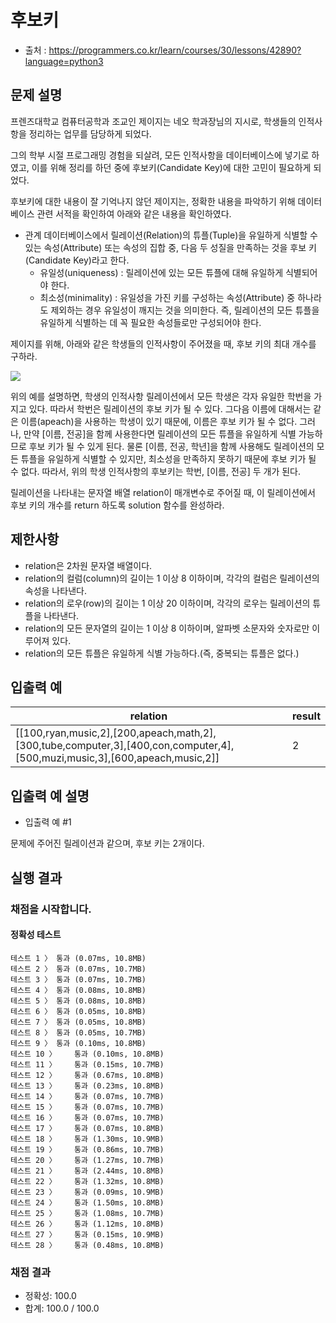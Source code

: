 # 후보키
* 출처 : https://programmers.co.kr/learn/courses/30/lessons/42890?language=python3
## 문제 설명
프렌즈대학교 컴퓨터공학과 조교인 제이지는 네오 학과장님의 지시로, 학생들의 인적사항을 정리하는 업무를 담당하게 되었다.

그의 학부 시절 프로그래밍 경험을 되살려, 모든 인적사항을 데이터베이스에 넣기로 하였고, 이를 위해 정리를 하던 중에 후보키(Candidate Key)에 대한 고민이 필요하게 되었다.

후보키에 대한 내용이 잘 기억나지 않던 제이지는, 정확한 내용을 파악하기 위해 데이터베이스 관련 서적을 확인하여 아래와 같은 내용을 확인하였다.

* 관계 데이터베이스에서 릴레이션(Relation)의 튜플(Tuple)을 유일하게 식별할 수 있는 속성(Attribute) 또는 속성의 집합 중, 다음 두 성질을 만족하는 것을 후보 키(Candidate Key)라고 한다.
  * 유일성(uniqueness) : 릴레이션에 있는 모든 튜플에 대해 유일하게 식별되어야 한다.
  * 최소성(minimality) : 유일성을 가진 키를 구성하는 속성(Attribute) 중 하나라도 제외하는 경우 유일성이 깨지는 것을 의미한다. 즉, 릴레이션의 모든 튜플을 유일하게 식별하는 데 꼭 필요한 속성들로만 구성되어야 한다.

제이지를 위해, 아래와 같은 학생들의 인적사항이 주어졌을 때, 후보 키의 최대 개수를 구하라.

![](https://grepp-programmers.s3.amazonaws.com/files/production/f1a3a40ede/005eb91e-58e5-4109-9567-deb5e94462e3.jpg)

위의 예를 설명하면, 학생의 인적사항 릴레이션에서 모든 학생은 각자 유일한 학번을 가지고 있다. 따라서 학번은 릴레이션의 후보 키가 될 수 있다.
그다음 이름에 대해서는 같은 이름(apeach)을 사용하는 학생이 있기 때문에, 이름은 후보 키가 될 수 없다. 그러나, 만약 [이름, 전공]을 함께 사용한다면 릴레이션의 모든 튜플을 유일하게 식별 가능하므로 후보 키가 될 수 있게 된다.
물론 [이름, 전공, 학년]을 함께 사용해도 릴레이션의 모든 튜플을 유일하게 식별할 수 있지만, 최소성을 만족하지 못하기 때문에 후보 키가 될 수 없다.
따라서, 위의 학생 인적사항의 후보키는 학번, [이름, 전공] 두 개가 된다.

릴레이션을 나타내는 문자열 배열 relation이 매개변수로 주어질 때, 이 릴레이션에서 후보 키의 개수를 return 하도록 solution 함수를 완성하라.

## 제한사항
* relation은 2차원 문자열 배열이다.
* relation의 컬럼(column)의 길이는 1 이상 8 이하이며, 각각의 컬럼은 릴레이션의 속성을 나타낸다.
* relation의 로우(row)의 길이는 1 이상 20 이하이며, 각각의 로우는 릴레이션의 튜플을 나타낸다.
* relation의 모든 문자열의 길이는 1 이상 8 이하이며, 알파벳 소문자와 숫자로만 이루어져 있다.
* relation의 모든 튜플은 유일하게 식별 가능하다.(즉, 중복되는 튜플은 없다.)
## 입출력 예
| relation | result |
| --- | --- |
| [[100,ryan,music,2],[200,apeach,math,2],[300,tube,computer,3],[400,con,computer,4],[500,muzi,music,3],[600,apeach,music,2]] | 2 |

## 입출력 예 설명
* 입출력 예 #1

문제에 주어진 릴레이션과 같으며, 후보 키는 2개이다.

## 실행 결과
### 채점을 시작합니다.
#### 정확성  테스트
```
테스트 1 〉	통과 (0.07ms, 10.8MB)
테스트 2 〉	통과 (0.07ms, 10.7MB)
테스트 3 〉	통과 (0.07ms, 10.7MB)
테스트 4 〉	통과 (0.08ms, 10.8MB)
테스트 5 〉	통과 (0.08ms, 10.8MB)
테스트 6 〉	통과 (0.05ms, 10.8MB)
테스트 7 〉	통과 (0.05ms, 10.8MB)
테스트 8 〉	통과 (0.05ms, 10.7MB)
테스트 9 〉	통과 (0.10ms, 10.8MB)
테스트 10 〉	통과 (0.10ms, 10.8MB)
테스트 11 〉	통과 (0.15ms, 10.7MB)
테스트 12 〉	통과 (0.67ms, 10.8MB)
테스트 13 〉	통과 (0.23ms, 10.8MB)
테스트 14 〉	통과 (0.07ms, 10.7MB)
테스트 15 〉	통과 (0.07ms, 10.7MB)
테스트 16 〉	통과 (0.07ms, 10.7MB)
테스트 17 〉	통과 (0.07ms, 10.8MB)
테스트 18 〉	통과 (1.30ms, 10.9MB)
테스트 19 〉	통과 (0.86ms, 10.7MB)
테스트 20 〉	통과 (1.27ms, 10.7MB)
테스트 21 〉	통과 (2.44ms, 10.8MB)
테스트 22 〉	통과 (1.32ms, 10.8MB)
테스트 23 〉	통과 (0.09ms, 10.9MB)
테스트 24 〉	통과 (1.50ms, 10.8MB)
테스트 25 〉	통과 (1.08ms, 10.7MB)
테스트 26 〉	통과 (1.12ms, 10.8MB)
테스트 27 〉	통과 (0.15ms, 10.9MB)
테스트 28 〉	통과 (0.48ms, 10.8MB)
```
### 채점 결과
* 정확성: 100.0
* 합계: 100.0 / 100.0